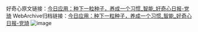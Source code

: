 好奇心原文链接：[今日应用：种下一粒种子，养成一个习惯_智能_好奇心日报-党琦](https://www.qdaily.com/articles/5034.html)
WebArchive归档链接：[今日应用：种下一粒种子，养成一个习惯_智能_好奇心日报-党琦](http://web.archive.org/web/20190623163703/https://www.qdaily.com/articles/5034.html)
![image](http://ww3.sinaimg.cn/large/007d5XDply1g3wcosdytej30u039qe81)